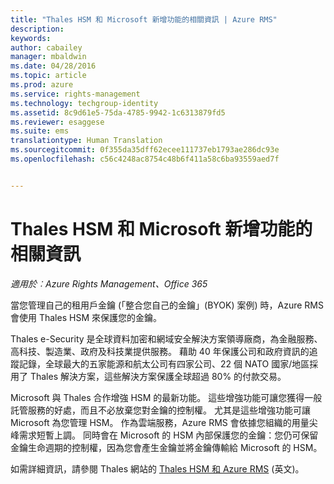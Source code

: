 ```yaml
---
title: "Thales HSM 和 Microsoft 新增功能的相關資訊 | Azure RMS"
description: 
keywords: 
author: cabailey
manager: mbaldwin
ms.date: 04/28/2016
ms.topic: article
ms.prod: azure
ms.service: rights-management
ms.technology: techgroup-identity
ms.assetid: 8c9d61e5-75da-4785-9942-1c6313879fd5
ms.reviewer: esaggese
ms.suite: ems
translationtype: Human Translation
ms.sourcegitcommit: 0f355da35dff62ecee111737eb1793ae286dc93e
ms.openlocfilehash: c56c4248ac8754c48b6f411a58c6ba93559aed7f


---
```


# Thales HSM 和 Microsoft 新增功能的相關資訊

*適用於︰Azure Rights Management、Office 365*

當您管理自己的租用戶金鑰 (「整合您自己的金鑰」(BYOK) 案例) 時，Azure RMS 會使用 Thales HSM 來保護您的金鑰。

Thales e-Security 是全球資料加密和網域安全解決方案領導廠商，為金融服務、高科技、製造業、政府及科技業提供服務。 藉助 40 年保護公司和政府資訊的追蹤記錄，全球最大的五家能源和航太公司有四家公司、22 個 NATO 國家/地區採用了 Thales 解決方案，這些解決方案保護全球超過 80% 的付款交易。

Microsoft 與 Thales 合作增強 HSM 的最新功能。 這些增強功能可讓您獲得一般託管服務的好處，而且不必放棄您對金鑰的控制權。 尤其是這些增強功能可讓 Microsoft 為您管理 HSM。 作為雲端服務，Azure RMS 會依據您組織的用量尖峰需求短暫上調。 同時會在 Microsoft 的 HSM 內部保護您的金鑰：您仍可保留金鑰生命週期的控制權，因為您會產生金鑰並將金鑰傳輸給 Microsoft 的 HSM。

如需詳細資訊，請參閱 Thales 網站的 [Thales HSM 和 Azure RMS](http://www.thales-esecurity.com/msrms/cloud) (英文)。




<!--HONumber=Jul16_HO3-->


